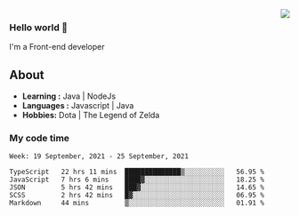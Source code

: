 <img align='right' src="https://github-readme-stats.vercel.app/api?username=jumodada&show_icons=true&theme=vue">

### Hello world 👋

I'm a Front-end developer 
    
## About
-  **Learning :** Java | NodeJs
-  **Languages :** Javascript | Java
-  **Hobbies:** Dota | The Legend of Zelda

### My code time

<!--START_SECTION:waka-->
```text
Week: 19 September, 2021 - 25 September, 2021

TypeScript   22 hrs 11 mins  ██████████████▒░░░░░░░░░░   56.95 % 
JavaScript   7 hrs 6 mins    ████▓░░░░░░░░░░░░░░░░░░░░   18.25 % 
JSON         5 hrs 42 mins   ███▓░░░░░░░░░░░░░░░░░░░░░   14.65 % 
SCSS         2 hrs 42 mins   █▓░░░░░░░░░░░░░░░░░░░░░░░   06.95 % 
Markdown     44 mins         ▒░░░░░░░░░░░░░░░░░░░░░░░░   01.91 % 
```
<!--END_SECTION:waka-->
